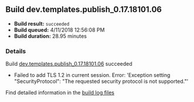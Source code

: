 ## Build dev.templates.publish_0.17.18101.06
- **Build result:** `succeeded`
- **Build queued:** 4/11/2018 12:56:08 PM
- **Build duration:** 28.95 minutes
### Details
Build [dev.templates.publish_0.17.18101.06](https://winappstudio.visualstudio.com/web/build.aspx?pcguid=a4ef43be-68ce-4195-a619-079b4d9834c2&builduri=vstfs%3a%2f%2f%2fBuild%2fBuild%2f25454) succeeded

+ Failed to add TLS 1.2 in current session. Error: 'Exception setting "SecurityProtocol": "The requested security protocol is not supported."'

Find detailed information in the [build log files](https://uwpctdiags.blob.core.windows.net/buildlogs/dev.templates.publish_0.17.18101.06_logs.zip)
